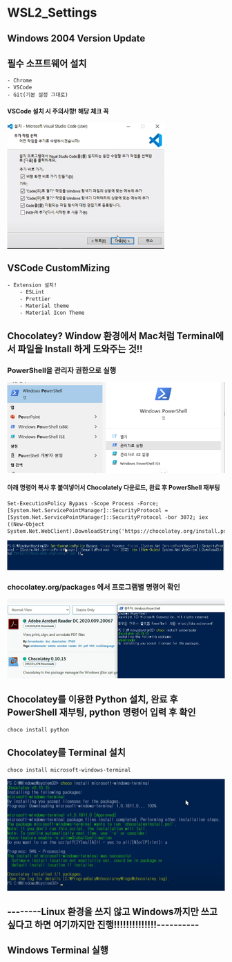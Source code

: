 # WSL2_Settings

## Windows 2004 Version Update
## 필수 소프트웨어 설치
    - Chrome
    - VSCode
    - Git(기본 설정 그대로)
#### VSCode 설치 시 주의사항! 해당 체크 꼭 

<a href="#"><img src="https://github.com/JeongSeongHun054/WSL2_Settings/blob/master/vscode%EC%82%AC%EC%A7%84.PNG" alt="logo"/></a>

## VSCode CustomMizing
    - Extension 설치!
        - ESLint
        - Prettier
        - Material theme
        - Material Icon Theme

## Chocolatey? Window 환경에서 Mac처럼 Terminal에서 파일을 Install 하게 도와주는 것!!
    
### PowerShell을 관리자 권한으로 실행

<a href="#"><img src="https://github.com/JeongSeongHun054/WSL2_Settings/blob/master/powershell.png" alt="logo"/></a>

#### 아래 명령어 복사 후 붙여넣어서 Chocolately 다운로드, 완료 후 PowerShell 재부팅

    Set-ExecutionPolicy Bypass -Scope Process -Force; [System.Net.ServicePointManager]::SecurityProtocol = [System.Net.ServicePointManager]::SecurityProtocol -bor 3072; iex ((New-Object System.Net.WebClient).DownloadString('https://chocolatey.org/install.ps1'))



<a href="#"><img src="https://github.com/JeongSeongHun054/WSL2_Settings/blob/master/choco.PNG" alt="logo" /></a>


### chocolatey.org/packages 에서 프로그램별 명령어 확인

<a href="#"><img src="https://github.com/JeongSeongHun054/WSL2_Settings/blob/master/choco2.PNG" alt="logo" /></a>


## Chocolatey를 이용한 Python 설치, 완료 후 PowerShell 재부팅, python 명령어 입력 후 확인 
    choco install python

## Chocolatey를 Terminal 설치
    choco install microsoft-windows-terminal
<a href="#"><img src="https://github.com/JeongSeongHun054/WSL2_Settings/blob/master/terminal.PNG" alt="logo" /></a>

## --------Linux 환경을 쓰지 않고 Windows까지만 쓰고싶다고 하면 여기까지만 진행!!!!!!!!!!!!!!----------

## Windows Terminal 실행
